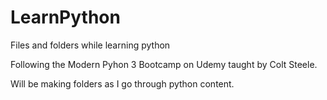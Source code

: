 # LearnPython
Files and folders while learning python

Following the Modern Pyhon 3 Bootcamp on Udemy taught by Colt Steele.

Will be making folders as I go through python content.
